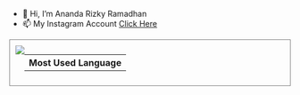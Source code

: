 - 👋 Hi, I’m Ananda Rizky Ramadhan
- 📫 My Instagram Account <a href="https://www.instagram.com/anandarizkyrm">Click Here</a>




<div style="border:1px solid gray;padding:10px;display:flex;align-item:center;justify-content:center">
  <table>
    <th>
      Most Used Language
    </th>
    <tr>
       <img src="https://github-readme-stats.vercel.app/api/top-langs/?username=anandarizky12&show_icons=true&theme=react">
    </tr>
  </table>
</div>


<!---
anandarizky12/anandarizky12 is a ✨ special ✨ repository because its `README.md` (this file) appears on your GitHub profile.
You can click the Preview link to take a look at your changes.
--->
